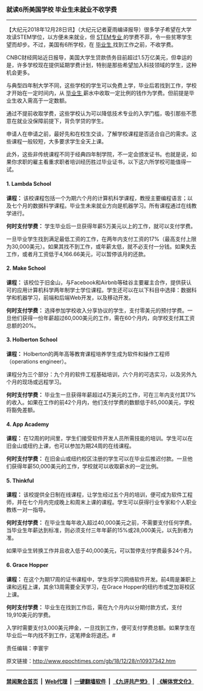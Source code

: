 ### 就读6所美国学校 毕业生未就业不收学费
------------------------

<p>
 【大纪元2018年12月28日讯】（大纪元记者夏雨编译报导）很多学子希望在大学攻读STEM学位，以方便未来就业，但
 <a href="http://www.epochtimes.com/gb/tag/stem%E4%B8%93%E4%B8%9A.html">
  STEM专业
 </a>
 的学费不菲，令一些贫寒学生望而却步。不过，美国有6所学校，在
 <a href="http://www.epochtimes.com/gb/tag/%E6%AF%95%E4%B8%9A%E7%94%9F.html">
  毕业生
 </a>
 找到工作之前，不收学费。
</p>
<p>
 CNBC财经网站近日报导，美国大学生贷款债务目前超过1.5万亿美元，但幸运的是，许多学校现在提供延期学费计划，特别是那些希望加入科技领域的学生，这种机会更多。
</p>
<p>
 与典型四年制大学不同，这些学校的学生可以免费上学，毕业后若找到工作，学校才开始在一定时间内，从
 <a href="http://www.epochtimes.com/gb/tag/%E6%AF%95%E4%B8%9A%E7%94%9F.html">
  毕业生
 </a>
 薪水中收取一定比例的钱作为学费。但前提是毕业生收入需高于一定数额。
</p>
<p>
 通过不提前收取学费，这些学校认为可以降低技术专业的入学门槛，吸引那些不愿意在就业没保障前提下，背负学贷的学生。
</p>
<p>
 申请人在申请之前，最好先和在校生交谈，了解学校课程是否适合自己的需求。这些课程一般较短，大多要求学生全天上课。
</p>
<p>
 此外，这些非传统课程不同于经典四年制学院，不一定会颁发证书。也就是说，如果你求职的雇主看重求职者培训经历胜过毕业证书，以下这六所学校可能值得一试。
</p>
<h4>
 1. Lambda School
</h4>
<p>
 <strong>
  课程：
 </strong>
 该校课程包括一个为期六个月的计算机科学课程，教授主要编程语言；以及七个月的数据科学课程。毕业生未来就业方向是机器学习。所有课程通过在线教学进行。
</p>
<p>
 <strong>
  何时支付学费：
 </strong>
 学生毕业后一旦获得年薪5万美元以上的工作，就可以支付学费。
</p>
<p>
 一旦毕业学生找到满足最低工资的工作，在两年内支付工资的17%（最高支付上限为30,000美元）。如果其找不到工作，或年薪太低，就不必支付一分钱。如果失去工作，或者月工资低于4,166.66美元，可以暂停该月的还款。
</p>
<h4>
 2. Make School
</h4>
<p>
 <strong>
  课程：
 </strong>
 该校位于旧金山，与Facebook和Airbnb等硅谷主要雇主合作，提供获认可的应用计算机科学两年制学士学位课程。学生还可以在以下科目中选择：数据科学和机器学习，前端和后端Web开发，以及移动开发。
</p>
<p>
 <strong>
  何时支付学费：
 </strong>
 选择参加学校收入分享协议的学生，支付零美元的预付学费。一旦他们获得一份年薪超过60,000美元的工作，需在60个月内，向学校支付其工资总额的20%。
</p>
<h4>
 3. Holberton School
</h4>
<p>
 <strong>
  课程：
 </strong>
 Holberton的两年高等教育课程培养学生成为软件和操作工程师（operations engineer）。
</p>
<p>
 课程分为三个部分：九个月的软件工程基础培训，六个月的可选实习，以及另外九个月的现场或远程学习。
</p>
<p>
 <strong>
  何时支付学费：
 </strong>
 毕业生一旦获得年薪超过4万美元的工作，可在三年内支付其17%的收入。如果在工作的前42个月内，他们支付学费的数额低于85,000美元，学校将豁免差额。
</p>
<h4>
 4. App Academy
</h4>
<p>
 <strong>
  课程：
 </strong>
 在12周的时间里，学生们接受软件开发人员所需技能的培训。学生可以在旧金山或纽约上课，也可以参加为期24周的在线课程。
</p>
<p>
 <strong>
  何时支付学费：
 </strong>
 在旧金山或纽约校区注册的学生可以在毕业后推迟付款。一旦他们获得年薪50,000美元的工作，学校就可以收取薪水的一定比例。
</p>
<h4>
 5. Thinkful
</h4>
<p>
 <strong>
  课程：
 </strong>
 该校提供全日制在线课程，让学生经过五个月的培训，便可成为软件工程师，并在七个月内完成晚上和周末上课的课程。学生可以获得行业专家和个人职业教练一对一指导。
</p>
<p>
 <strong>
  何时支付学费：
 </strong>
 在毕业生每年收入超过40,000美元之前，不需要支付任何学费。当毕业生年薪达到标准，则必须支付三年年薪的15%或28,000美元，以先到者为准。
</p>
<p>
 如果毕业生转换工作并且收入低于40,000美元，可以暂停支付学费最多24个月。
</p>
<h4>
 6. Grace Hopper
</h4>
<p>
 <strong>
  课程：
 </strong>
 在这个为期17周的证书课程中，学生将学习网络软件开发。前4周是兼职上课和远程上课，其余13周需要全天学习，在Grace Hopper的纽约市或芝加哥校区上课。
</p>
<p>
 <strong>
  何时支付学费：
 </strong>
 毕业生在找到工作后，需在九个月内以分期付款方式，支付19,910美元的学费。
</p>
<p>
 入学时需要支付3,000美元押金，一旦找到工作，便可支付学费总额。如果学生在毕业后一年内找不到工作，这笔押金将退还。#
</p>
<p>
 责任编辑：李寰宇
</p>

原文链接：http://www.epochtimes.com/gb/18/12/28/n10937342.htm


------------------------
#### [禁闻聚合首页](https://github.com/gfw-breaker/banned-news/blob/master/README.md) &nbsp;|&nbsp; [Web代理](https://github.com/gfw-breaker/open-proxy/blob/master/README.md) &nbsp;|&nbsp; [一键翻墙软件](https://github.com/gfw-breaker/nogfw/blob/master/README.md) &nbsp;|&nbsp; [《九评共产党》](https://github.com/gfw-breaker/9ping.md/blob/master/README.md#九评之一评共产党是什么) &nbsp;|&nbsp; [《解体党文化》](https://github.com/gfw-breaker/jtdwh.md/blob/master/README.md#绪论)